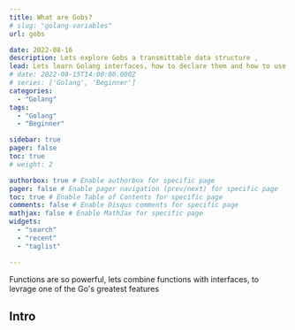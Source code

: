 ```yaml
---
title: What are Gobs?
# slug: "golang-variables"
url: gobs

date: 2022-08-16
description: Lets explore Gobs a transmittable data structure ,
lead: Lets learn Golang interfaces, how to declare them and how to use them.
# date: 2022-08-15T14:00:00.000Z
# series: ['Golang', 'Beginner']
categories:
  - "Golang"
tags:
  - "Golang"
  - "Beginner"

sidebar: true
pager: false
toc: true
# weight: 2

authorbox: true # Enable authorbox for specific page
pager: false # Enable pager navigation (prev/next) for specific page
toc: true # Enable Table of Contents for specific page
comments: false # Enable Disqus comments for specific page
mathjax: false # Enable MathJax for specific page
widgets:
  - "search"
  - "recent"
  - "taglist"

---
```



Functions are so powerful, lets combine functions with interfaces, to levrage one of the Go's greatest features
<!--more-->

## Intro
